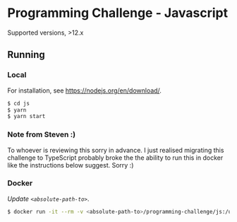 # Programming Challenge - Javascript

Supported versions, >12.x

## Running

### Local

For installation, see https://nodejs.org/en/download/.

```bash
$ cd js
$ yarn
$ yarn start
```

### Note from Steven :)

To whoever is reviewing this sorry in advance. I just realised migrating this challenge to TypeScript probably broke the the ability to run this in docker like the instructions below suggest. Sorry :)

### Docker

_Update `<absolute-path-to>`_.

```bash
$ docker run -it --rm -v <absolute-path-to>/programming-challenge/js:/usr/programming-challenge -w /usr/programming-challenge node:lts-alpine node programming-challenge.js
```
